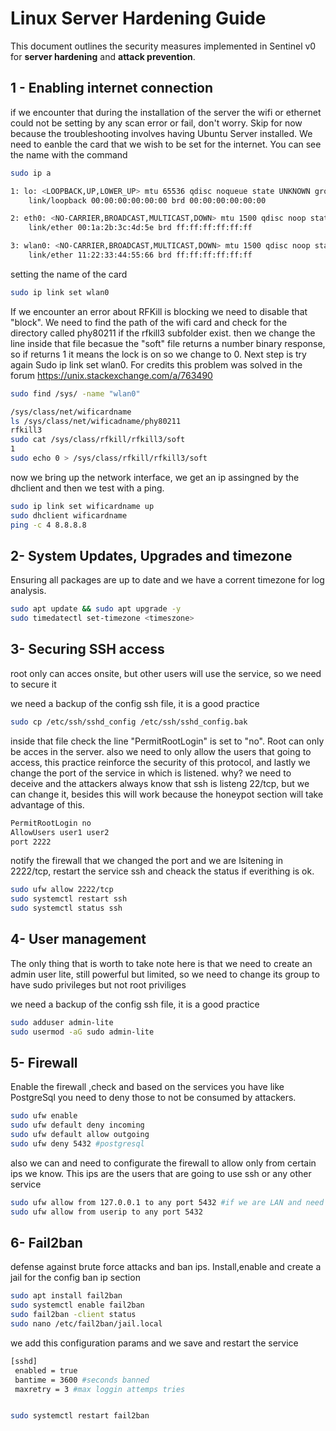 #  Linux Server Hardening Guide  

This document outlines the security measures implemented in Sentinel v0 for **server hardening** and **attack prevention**.  

 
## **1 - Enabling internet connection**
if we encounter that during the installation of the server the wifi or ethernet could not be setting by any scan error or fail, don't worry. Skip for now because the troubleshooting involves having Ubuntu Server installed.
We need to eanble the card that we wish to be set for the internet. You can see the name with the command
```bash
sudo ip a
```
 
```bash
1: lo: <LOOPBACK,UP,LOWER_UP> mtu 65536 qdisc noqueue state UNKNOWN group default 
    link/loopback 00:00:00:00:00:00 brd 00:00:00:00:00:00

2: eth0: <NO-CARRIER,BROADCAST,MULTICAST,DOWN> mtu 1500 qdisc noop state DOWN group default qlen 1000
    link/ether 00:1a:2b:3c:4d:5e brd ff:ff:ff:ff:ff:ff

3: wlan0: <NO-CARRIER,BROADCAST,MULTICAST,DOWN> mtu 1500 qdisc noop state DOWN group default qlen 1000
    link/ether 11:22:33:44:55:66 brd ff:ff:ff:ff:ff:ff
```
 
setting the name of the card

```bash
sudo ip link set wlan0
```

If we encounter an error about RFKill is blocking we need to disable that "block". We need to find the path of the wifi card and check for the directory called phy80211 if the rfkill3 subfolder exist. then we change the line inside that file becasue the "soft" 
file returns a number binary response, so if returns 1 it means the lock is on so we change to 0. Next step is try again Sudo ip link set wlan0. For credits this problem was solved in the forum https://unix.stackexchange.com/a/763490
```bash
sudo find /sys/ -name "wlan0"

/sys/class/net/wificardname
ls /sys/class/net/wificadname/phy80211
rfkill3
sudo cat /sys/class/rfkill/rfkill3/soft
1
sudo echo 0 > /sys/class/rfkill/rfkill3/soft
```

now we bring up the network interface, we get an ip assingned by the dhclient and then we test with a ping.

```bash
sudo ip link set wificardname up
sudo dhclient wificardname
ping -c 4 8.8.8.8
```

## **2- System Updates, Upgrades and timezone**  
Ensuring all packages are up to date and we have a corrent timezone for log analysis.
```bash
sudo apt update && sudo apt upgrade -y
sudo timedatectl set-timezone <timeszone>
```
 
## **3- Securing SSH access**  
root only can acces onsite, but other users will use the service, so we need to secure it

we need a backup of the config ssh file, it is a good practice
```bash
sudo cp /etc/ssh/sshd_config /etc/ssh/sshd_config.bak
```

inside that file check the line "PermitRootLogin" is set to "no". Root can only be acces in the server. also we need to only allow the users that going to access, this practice reinforce the security of this protocol, and lastly we change the
port of the service in which is listened. why? we need to deceive and the attackers always know that ssh is listeng 22/tcp, but we can change it, besides this will work because the honeypot section will take advantage of this.

```bash
PermitRootLogin no  
AllowUsers user1 user2 
port 2222  
```

notify the firewall that we changed the port and we are lsitening in 2222/tcp, restart the service ssh and cheack the status if everithing is ok.

```bash
sudo ufw allow 2222/tcp
sudo systemctl restart ssh
sudo systemctl status ssh
```

 ## **4- User management**  
The only thing that is worth to take note here is that we need to create an admin user lite, still powerful but limited, so we need to change its group to have sudo privileges but not root priviliges
 
we need a backup of the config ssh file, it is a good practice
```bash
sudo adduser admin-lite
sudo usermod -aG sudo admin-lite
```

 ## **5- Firewall**
 Enable the firewall ,check and based on the services you have like PostgreSql you need to deny those to not be consumed by attackers.
 
```bash
sudo ufw enable
sudo ufw default deny incoming
sudo ufw default allow outgoing
sudo ufw deny 5432 #postgresql
```

also we can and need to configurate the firewall to allow only from certain ips we know. This ips are the users that are going to use ssh or any other service
```bash
sudo ufw allow from 127.0.0.1 to any port 5432 #if we are LAN and need some service to be consumed
sudo ufw allow from userip to any port 5432  
```
 ## **6- Fail2ban**
defense against brute force attacks and ban ips. Install,enable and create a jail for the config ban ip section
```bash
sudo apt install fail2ban
sudo systemctl enable fail2ban
sudo fail2ban -client status
sudo nano /etc/fail2ban/jail.local
```
we add this configuration params and we save and restart the service
```bash
[sshd]
 enabled = true
 bantime = 3600 #seconds banned
 maxretry = 3 #max loggin attemps tries


sudo systemctl restart fail2ban
```
 
